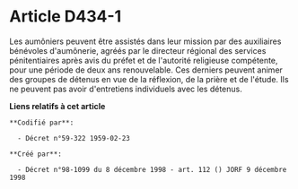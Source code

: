 # Article D434-1

Les aumôniers peuvent être assistés dans leur mission par des auxiliaires bénévoles d'aumônerie, agréés par le directeur
régional des services pénitentiaires après avis du préfet et de l'autorité religieuse compétente, pour une période de deux
ans renouvelable. Ces derniers peuvent animer des groupes de détenus en vue de la réflexion, de la prière et de l'étude. Ils
ne peuvent pas avoir d'entretiens individuels avec les détenus.

**Liens relatifs à cet article**

	**Codifié par**:

	  - Décret n°59-322 1959-02-23

	**Créé par**:

	  - Décret n°98-1099 du 8 décembre 1998 - art. 112 () JORF 9 décembre 1998

